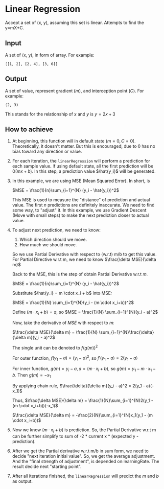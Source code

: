 # Linear Regression
Accept a set of (x, y), assuming this set is linear. Attempts to find the y=mX+C.
## Input
A set of (x, y), in form of array. For example:

```
[[1, 2], [2, 4], [3, 6]]
```

## Output
A set of value, represent gradient ($m$), and interception point ($C$). For example:

```
(2, 3)
```
This stands for the relationship of $x$ and $y$ is $y = 2x + 3$

## How to achieve
1. At beginning, this function will in default state $(m = 0, C = 0)$. Theoretically, it doesn't matter. But this is encouraged, due to 0 has no bias toward any direction or value.
2. For each iteration, the `linearRegression` will perform a prediction for each sample value. If using default state, all the first prediction will be $0 (mx + b)$. In this step, a prediction value $\hat{y_i}$ will be generated.
3. In this example, we are using MSE (Mean Squared Error). In short, is

   $MSE = \frac{1}{n}\sum_{i=1}^{N} (y_i - \hat{y_i})^2$
   
    This MSE is used to measure the "distance" of prediction and actual value. The first $n$ predictions are definitely inaccurate. We need to find some way, to "adjust" it. In this example, we use Gradient Descent (Move with small steps) to make the next prediction closer to actual value.

4. To adjust next prediction, we need to know:
   1. Which direction should we move.
   2. How much we should move.
   
    So we use Partial Derivative with respect to (w.r.t) m/b to get this value.
   For Partial Directive w.r.t m, we need to know 
     $\frac{\delta MSE}{\delta m}$
   
    Back to the MSE, this is the step of obtain Partial Derivative w.r.t $m$.
   
    $MSE = \frac{1}{n}\sum_{i=1}^{N} (y_i - \hat{y_i})^2$

    Substitute $\hat{y_i} = m \cdot x_i + b$ into MSE:

    $MSE = \frac{1}{N} \sum_{i=1}^{N}(y_i - (m \cdot x_i+b))^2$ 

    Define $(m \cdot x_i+b) = a$, so $MSE = \frac{1}{N} \sum_{i=1}^{N}(y_i - a)^2$ 

    Now, take the derivative of $MSE$ with respect to $m$:

    $\frac{\delta MSE}{\delta m} = \frac{1}{N} \sum_{i=1}^{N}\frac{\delta}{\delta m}(y_i - a)^2$
   
    The single unit can be denoted to $f(g(m))^2$
 
    For outer function, $f(y_1 - a) = (y_i - a)^2$, so $f'(y_1 - a) = 2(y_1 - a)$

      For inner function, $g(m) = y_i - a, a = (m \cdot x_i+b)$, so $g(m) = y_1 - m \cdot x_1 -b$. Then $g(m) = -x_1$

    By applying chain rule, $\frac{\delta}{\delta m}(y_i - a)^2 = 2(y_1 - a)(-x_1)$ 
    
    Thus,
   $\frac{\delta MSE}{\delta m} = \frac{1}{N}\sum_{i=1}^{N}2(y_1 - (m \cdot x_i+b))(-x_1)$

   $\frac{\delta MSE}{\delta m} = -\frac{2}{N}\sum_{i=1}^{N}x_1(y_1 - (m \cdot x_i+b))$
5. Now we know $(m \cdot x_i+b)$ is prediction. So, the Partial Derivative w.r.t m can be further simplify to sum of -2 * current x * (expected y - prediction).
6. After we get the Partial derivative w.r.t m/b in sum form, we need to decide "next iteration initial value". So, we get the average adjustment. And the "final strength of adjustment", is depended on learningRate. The result decide next "starting point".
7. After all iterations finished, the `linearRegression` will predict the $m$ and $b$ as output.
